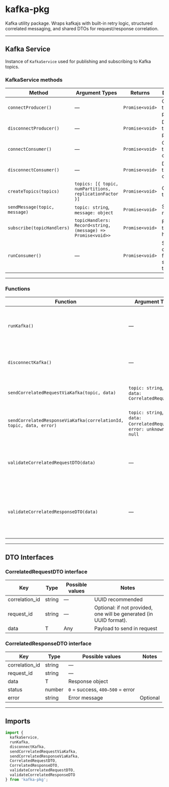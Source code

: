 # kafka-pkg

Kafka utility package. Wraps kafkajs with built-in retry logic, structured correlated messaging, and shared DTOs for request/response correlation.

---

## Kafka Service

Instance of `KafkaService` used for publishing and subscribing to Kafka topics.

### KafkaService methods

| Method | Argument Types | Returns | Description |
| - | - | - | - |
| `connectProducer()` | — | `Promise<void>` | Connects the Kafka producer |
| `disconnectProducer()` | — | `Promise<void>` | Disconnects the Kafka producer |
| `connectConsumer()` | — | `Promise<void>` | Connects the Kafka consumer |
| `disconnectConsumer()` | — | `Promise<void>` | Disconnects the Kafka consumer |
| `createTopics(topics)` | `topics: [{ topic, numPartitions, replicationFactor }]` | `Promise<void>` | Creates topics |
| `sendMessage(topic, message)` | `topic: string`, `message: object` | `Promise<void>` | Sends a message |
| `subscribe(topicHandlers)` | `topicHandlers: Record<string, (message) => Promise<void>>` | `Promise<void>` | Register topic handlers |
| `runConsumer()` | — | `Promise<void>` | Starts consuming from subscribed topics |

---

### Functions

| Function | Argument Types | Returns | Description |
| - | - | - | - |
| `runKafka()` | — | `Promise<void>` | Starts consuming messages via registered handlers |
| `disconnectKafka()` | — | `Promise<void>` | Gracefully disconnects producer and consumer |
| `sendCorrelatedRequestViaKafka(topic, data)` | `topic: string`,<br>`data: CorrelatedRequestDTO` | `Promise<string>`: the request id | Sends a correlated request via Kafka |
| `sendCorrelatedResponseViaKafka(correlationId, topic, data, error)` | `topic: string`,<br>`data: CorrelatedRequestDTO`,<br>`error: unknown \ null` | `Promise<void>` | Sends a correlated response message via Kafka |
| `validateCorrelatedRequestDTO(data)` | — | `void` | Validates the request data and throws an error when validation fails |
| `validateCorrelatedResponseDTO(data)` | — | `void` | Validates the response data and throws an error when validation fails |

---

## DTO Interfaces

### CorrelatedRequestDTO<T> interface

| Key | Type | Possible values | Notes |
| - | - | - | - |
| correlation_id | string | — | UUID recommended |
| request_id | string | — | Optional: if not provided, one will be generated (in UUID format). |
| data | T | Any | Payload to send in request |

### CorrelatedResponseDTO<T> interface

| Key | Type | Possible values | Notes |
| - | - | - | - |
| correlation_id | string | — | |
| request_id | string | — | |
| data | T | Response object | |
| status | number | `0` = success, `400–500` = error | |
| error | string | Error message | Optional |

---

## Imports

```ts
import {
  kafkaService,
  runKafka,
  disconnectKafka,
  sendCorrelatedRequestViaKafka,
  sendCorrelatedResponseViaKafka,
  CorrelatedRequestDTO,
  CorrelatedResponseDTO,
  validateCorrelatedRequestDTO,
  validateCorrelatedResponseDTO
} from 'kafka-pkg';
```
